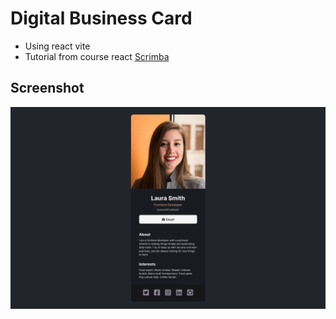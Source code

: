 # Digital Business Card

- Using react vite
- Tutorial from course react [Scrimba](https://scrimba.com/learn/learnreact)

## Screenshot
![Digital business card](./public/screenshot/screenshot.png)
